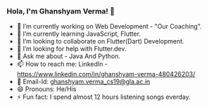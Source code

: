 ### Hola, I'm Ghanshyam Verma! 👋

- 🔭 I’m currently working on Web Development - "Our Coaching".
- 🌱 I’m currently learning JavaScript, Flutter.
- 👯 I’m looking to collaborate on Flutter(Dart) Development.
- 🤔 I’m looking for help with Flutter.dev.
- 💬 Ask me about - Java And Python.
- 📫 How to reach me: LinkedIn - https://www.linkedin.com/in/ghanshyam-verma-480426203/
- :email: Email-Id: ghanshyam.verma_cs19@gla.ac.in
- 😄 Pronouns: He/His
- ⚡ Fun fact: I spend almost 12 hours listening songs everday.
